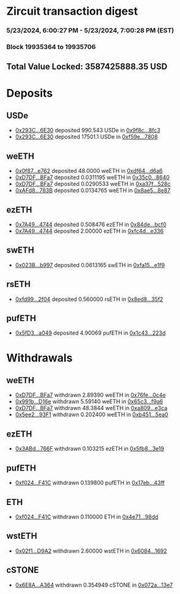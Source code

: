 # Zircuit transaction digest
### 5/23/2024, 6:00:27 PM - 5/23/2024, 7:00:28 PM (EST)
### Block 19935364 to 19935706

## Total Value Locked: 3587425888.35 USD

# Deposits
## USDe
- [0x293C...6E30](https://etherscan.io/address/0x293C6937D8D82e05B01335F7B33FBA0c8e256E30) deposited 990.543 USDe in [0x9f8c...8fc3](https://etherscan.io/tx/0x293C6937D8D82e05B01335F7B33FBA0c8e256E30)
- [0x293C...6E30](https://etherscan.io/address/0x293C6937D8D82e05B01335F7B33FBA0c8e256E30) deposited 17501.1 USDe in [0xf59e...7808](https://etherscan.io/tx/0x293C6937D8D82e05B01335F7B33FBA0c8e256E30)
## weETH
- [0x0f87...e762](https://etherscan.io/address/0x0f87ed1F1788CC195131EC3884454a612E17e762) deposited 48.0000 weETH in [0xdf64...d6a6](https://etherscan.io/tx/0x0f87ed1F1788CC195131EC3884454a612E17e762)
- [0xD7DF...BFa7](https://etherscan.io/address/0xD7DF7E085214743530afF339aFC420c7c720BFa7) deposited 0.0311195 weETH in [0x35c0...8640](https://etherscan.io/tx/0xD7DF7E085214743530afF339aFC420c7c720BFa7)
- [0xD7DF...BFa7](https://etherscan.io/address/0xD7DF7E085214743530afF339aFC420c7c720BFa7) deposited 0.0290533 weETH in [0xa37f...528c](https://etherscan.io/tx/0xD7DF7E085214743530afF339aFC420c7c720BFa7)
- [0xAFd8...783B](https://etherscan.io/address/0xAFd8d5347C3189A237D4697A49F1f8b65D07783B) deposited 0.0134765 weETH in [0x8ae5...8e87](https://etherscan.io/tx/0xAFd8d5347C3189A237D4697A49F1f8b65D07783B)
## ezETH
- [0x7A49...4744](https://etherscan.io/address/0x7A493Be5c2ce014cD049Bf178a1ac0Db1B434744) deposited 0.508476 ezETH in [0x84de...bcf0](https://etherscan.io/tx/0x7A493Be5c2ce014cD049Bf178a1ac0Db1B434744)
- [0x7A49...4744](https://etherscan.io/address/0x7A493Be5c2ce014cD049Bf178a1ac0Db1B434744) deposited 2.00000 ezETH in [0xfc4d...e336](https://etherscan.io/tx/0x7A493Be5c2ce014cD049Bf178a1ac0Db1B434744)
## swETH
- [0x023B...b997](https://etherscan.io/address/0x023B86D0330148c9be194aA6788D7afa0922b997) deposited 0.0613165 swETH in [0xfa15...e1f9](https://etherscan.io/tx/0x023B86D0330148c9be194aA6788D7afa0922b997)
## rsETH
- [0xfd99...2f04](https://etherscan.io/address/0xfd99dA500c3f72D840575eE3523c2bc4D47a2f04) deposited 0.560000 rsETH in [0x8ed8...35f2](https://etherscan.io/tx/0xfd99dA500c3f72D840575eE3523c2bc4D47a2f04)
## pufETH
- [0x5fD3...a049](https://etherscan.io/address/0x5fD3db8d77129BeB399478F62D4AE14d7545a049) deposited 4.90069 pufETH in [0x1c43...223d](https://etherscan.io/tx/0x5fD3db8d77129BeB399478F62D4AE14d7545a049)
# Withdrawals
## weETH
- [0xD7DF...BFa7](https://etherscan.io/address/0xD7DF7E085214743530afF339aFC420c7c720BFa7) withdrawn 2.89390 weETH in [0x76fe...0c4e](https://etherscan.io/tx/0xD7DF7E085214743530afF339aFC420c7c720BFa7)
- [0x991b...D16e](https://etherscan.io/address/0x991b9d51e5526D497A576DF82eaa4BEA51EAD16e) withdrawn 5.59140 weETH in [0x65c3...f9a6](https://etherscan.io/tx/0x991b9d51e5526D497A576DF82eaa4BEA51EAD16e)
- [0xD7DF...BFa7](https://etherscan.io/address/0xD7DF7E085214743530afF339aFC420c7c720BFa7) withdrawn 48.3844 weETH in [0xa809...e3ca](https://etherscan.io/tx/0xD7DF7E085214743530afF339aFC420c7c720BFa7)
- [0x5ee2...93F1](https://etherscan.io/address/0x5ee2802B12711C1A42827f1b0bbCC8f2718e93F1) withdrawn 0.202400 weETH in [0xb451...5ea0](https://etherscan.io/tx/0x5ee2802B12711C1A42827f1b0bbCC8f2718e93F1)
## ezETH
- [0x3ABd...766F](https://etherscan.io/address/0x3ABddAd999516e9415e6B244e7E21d26d675766F) withdrawn 0.103215 ezETH in [0x5fb8...3e19](https://etherscan.io/tx/0x3ABddAd999516e9415e6B244e7E21d26d675766F)
## pufETH
- [0xf024...F41C](https://etherscan.io/address/0xf0246C84bB2dCB2C68A17047480a669D59E2F41C) withdrawn 0.139800 pufETH in [0x17eb...43ff](https://etherscan.io/tx/0xf0246C84bB2dCB2C68A17047480a669D59E2F41C)
## ETH
- [0xf024...F41C](https://etherscan.io/address/0xf0246C84bB2dCB2C68A17047480a669D59E2F41C) withdrawn 0.110000 ETH in [0x4e71...98dd](https://etherscan.io/tx/0xf0246C84bB2dCB2C68A17047480a669D59E2F41C)
## wstETH
- [0x02f1...D9A2](https://etherscan.io/address/0x02f178a11add652af9D014CBC7A373A860bAD9A2) withdrawn 2.60000 wstETH in [0x6084...1692](https://etherscan.io/tx/0x02f178a11add652af9D014CBC7A373A860bAD9A2)
## cSTONE
- [0x6E8A...A364](https://etherscan.io/address/0x6E8A96A5Dd1481414EC90a13406C677b4932A364) withdrawn 0.354949 cSTONE in [0x072a...13e7](https://etherscan.io/tx/0x6E8A96A5Dd1481414EC90a13406C677b4932A364)

